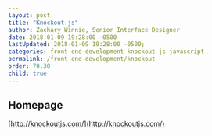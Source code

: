 ```yaml
---
layout: post
title: "Knockout.js"
author: Zachary Winnie, Senior Interface Designer
date: 2018-01-09 19:28:00 -0500
lastUpdated: 2018-01-09 19:28:00 -0500;
categories: front-end-development knockout js javascript
permalink: /front-end-development/knockout
order: 70.30
child: true
---
```


## Homepage

[http://knockoutjs.com/](http://knockoutjs.com/)